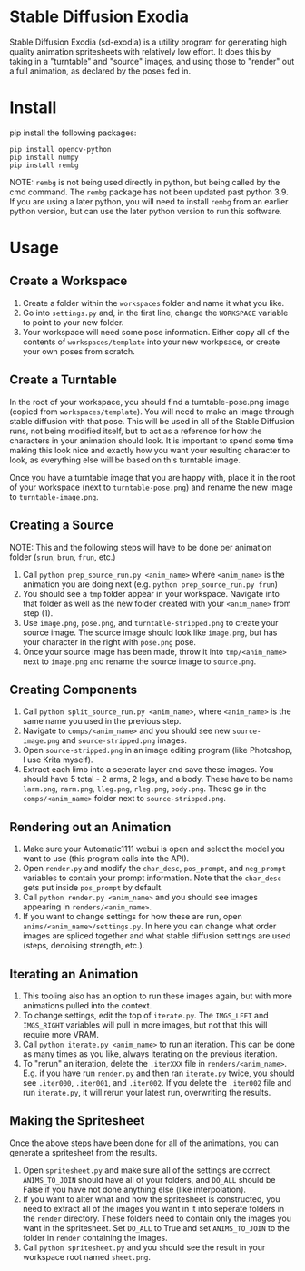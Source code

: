 # Stable Diffusion Exodia

Stable Diffusion Exodia (sd-exodia) is a utility program for generating high quality animation spritesheets with relatively low effort. It does this by taking in a "turntable" and "source" images, and using those to "render" out a full animation, as declared by the poses fed in.

# Install

pip install the following packages:
```
pip install opencv-python
pip install numpy
pip install rembg
```
NOTE: `rembg` is not being used directly in python, but being called by the cmd command. The `rembg` package has not been updated past python 3.9. If you are using a later python, you will need to install `rembg` from an earlier python version, but can use the later python version to run this software.

# Usage

## Create a Workspace

1. Create a folder within the `workspaces` folder and name it what you like.
2. Go into `settings.py` and, in the first line, change the `WORKSPACE` variable to point to your new folder.
3. Your workspace will need some pose information. Either copy all of the contents of `workspaces/template` into your new workpsace, or create your own poses from scratch.

## Create a Turntable

In the root of your workspace, you should find a turntable-pose.png image (copied from `workspaces/template`). You will need to make an image through stable diffusion with that pose. This will be used in all of the Stable Diffusion runs, not being modified itself, but to act as a reference for how the characters in your animation should look. It is important to spend some time making this look nice and exactly how you want your resulting character to look, as everything else will be based on this turntable image.

Once you have a turntable image that you are happy with, place it in the root of your workspace (next to `turntable-pose.png`) and rename the new image to `turntable-image.png`.

## Creating a Source

NOTE: This and the following steps will have to be done per animation folder (`srun`, `brun`, `frun`, etc.)

1. Call `python prep_source_run.py <anim_name>` where `<anim_name>` is the animation you are doing next (e.g. `python prep_source_run.py frun`)
2. You should see a `tmp` folder appear in your workspace. Navigate into that folder as well as the new folder created with your `<anim_name>` from step (1).
3. Use `image.png`, `pose.png`, and `turntable-stripped.png` to create your source image. The source image should look like `image.png`, but has your character in the right with `pose.png` pose.
4. Once your source image has been made, throw it into `tmp/<anim_name>` next to `image.png` and rename the source image to `source.png`.

## Creating Components

1. Call `python split_source_run.py <anim_name>`, where `<anim_name>` is the same name you used in the previous step.
2. Navigate to `comps/<anim_name>` and you should see new `source-image.png` and `source-stripped.png` images.
3. Open `source-stripped.png` in an image editing program (like Photoshop, I use Krita myself).
4. Extract each limb into a seperate layer and save these images. You should have 5 total - 2 arms, 2 legs, and a body. These have to be name `larm.png`, `rarm.png`, `lleg.png`, `rleg.png`, `body.png`. These go in the `comps/<anim_name>` folder next to `source-stripped.png`.

## Rendering out an Animation

1. Make sure your Automatic1111 webui is open and select the model you want to use (this program calls into the API).
2. Open `render.py` and modify the `char_desc`, `pos_prompt`, and `neg_prompt` variables to contain your prompt information. Note that the `char_desc` gets put inside `pos_prompt` by default.
3. Call `python render.py <anim_name>` and you should see images appearing in `renders/<anim_name>`.
4. If you want to change settings for how these are run, open `anims/<anim_name>/settings.py`. In here you can change what order images are spliced together and what stable diffusion settings are used (steps, denoising strength, etc.).

## Iterating an Animation

1. This tooling also has an option to run these images again, but with more animations pulled into the context.
2. To change settings, edit the top of `iterate.py`. The `IMGS_LEFT` and `IMGS_RIGHT` variables will pull in more images, but not that this will require more VRAM.
3. Call `python iterate.py <anim_name>` to run an iteration. This can be done as many times as you like, always iterating on the previous iteration.
4. To "rerun" an iteration, delete the `.iterXXX` file in `renders/<anim_name>`. E.g. if you have run `render.py` and then ran `iterate.py` twice, you should see `.iter000`, `.iter001`, and `.iter002`. If you delete the `.iter002` file and run `iterate.py`, it will rerun your latest run, overwriting the results.

## Making the Spritesheet

Once the above steps have been done for all of the animations, you can generate a spritesheet from the results.

1. Open `spritesheet.py` and make sure all of the settings are correct. `ANIMS_TO_JOIN` should have all of your folders, and `DO_ALL` should be False if you have not done anything else (like interpolation).
2. If you want to alter what and how the spritesheet is constructed, you need to extract all of the images you want in it into seperate folders in the `render` directory. These folders need to contain only the images you want in the spritesheet. Set `DO_ALL` to True and set `ANIMS_TO_JOIN` to the folder in `render` containing the images.
3. Call `python spritesheet.py` and you should see the result in your workspace root named `sheet.png`.

